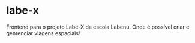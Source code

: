 # labe-x
Frontend para o projeto Labe-X da escola Labenu. Onde é possível criar e genrenciar viagens espaciais!
